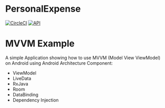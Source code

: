 # PersonalExpense 
[![CircleCI](https://circleci.com/gh/brddev/PersonalExpense/tree/master.svg?style=svg)](https://circleci.com/gh/brddev/PersonalExpense/tree/master)
[![API](https://img.shields.io/badge/API-17%2B-brightgreen.svg?style=flat)](https://android-arsenal.com/api?level=17)

# MVVM Example
A simple Application showing how to use MVVM (Model View ViewModel) on Android using Android Architecture Component:
* ViewModel
* LiveData
* RxJava
* Room
* DataBinding
* Dependency Injection

